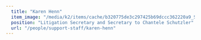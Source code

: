 ```yaml
---
  title: "Karen Henn"
  item_image: "/media/k2/items/cache/b320775de3c297425b69dccc362220a9_S.jpg"
  position: "Litigation Secretary and Secretary to Chantele Schutzler"
  url: "/people/support-staff/karen-henn"
---
```



